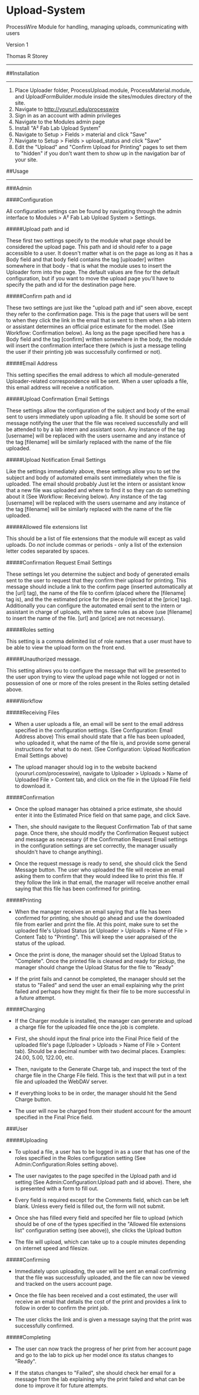 # Upload-System

ProcessWire Module for handling, managing uploads, communicating with users

Version 1

Thomas R Storey

---

##Installation

---

1. Place Uploader folder, ProcessUpload.module, ProcessMaterial.module, and UploadFormBuilder.module inside the sites/modules directory of the site.
2. Navigate to http://yoururl.edu/processwire
3. Sign in as an account with admin privileges
4. Navigate to the Modules admin page
5. Install "A² Fab Lab Upload System"
6. Navigate to Setup > Fields > material and click "Save"
7. Navigate to Setup > Fields > upload_status and click "Save"
8. Edit the "Upload" and "Confirm Upload for Printing" pages to set them to "hidden" if you don't want them to show up in the navigation bar of your site.


##Usage

---

###Admin

####Configuration

All configuration settings can be found by navigating through the admin interface to Modules > A² Fab Lab Upload System > Settings.

#####Upload path and id

These first two settings specify to the module what page should be considered the upload page. This path and id should refer to a page accessible to a user. It doesn't matter what is on the page as long as it has a Body field and that body field contains the tag [uploader] written somewhere in that body - that is what the module uses to insert the Uploader form into the page. The default values are fine for the default configuration, but if you want to move the upload page you'll have to specify the path and id for the destination page here.

#####Confirm path and id

These two settings are just like the "upload path and id" seen above, except they refer to the confirmation page. This is the page that users will be sent to when they click the link in the email that is sent to them when a lab intern or assistant determines an official price estimate for the model. (See Workflow: Confirmation below). As long as the page specified here has a Body field and the tag [confirm] written somewhere in the body, the module will insert the confirmation interface there (which is just a message telling the user if their printing job was successfully confirmed or not).

#####Email Address

This setting specifies the email address to which all module-generated Uploader-related correspondence will be sent. When a user uploads a file, this email address will receive a notification.

#####Upload Confirmation Email Settings

These settings allow the configuration of the subject and body of the email sent to users immediately upon uploading a file. It should be some sort of message notifying the user that the file was received successfully and will be attended to by a lab intern and assistant soon. Any instance of the tag [username] will be replaced with the users username and any instance of the tag [filename] will be similarly replaced with the name of the file uploaded.

#####Upload Notification Email Settings

Like the settings immediately above, these settings allow you to set the subject and body of automated emails sent immediately when the file is uploaded. The email should probably Just let the intern or assistant know that a new file was uploaded and where to find it so they can do something about it (See Workflow: Receiving below). Any instance of the tag [username] will be replaced with the users username and any instance of the tag [filename] will be similarly replaced with the name of the file uploaded.

#####Allowed file extensions list

This should be a list of file extensions that the module will except as valid uploads. Do _not_ include commas or periods - only a list of the extension letter codes separated by spaces.

#####Confirmation Request Email Settings

These settings let you determine the subject and body of generated emails sent to the user to request that they confirm their upload for printing. This message should include a link to the confirm page (inserted automatically at the [url] tag), the name of the file to confirm (placed where the [filename] tag is), and the the estimated price for the piece (injected at the [price] tag). Additionally you can configure the automated email sent to the intern or assistant in charge of uploads, with the same rules as above (use [filename] to insert the name of the file. [url] and [price] are not necessary).

#####Roles setting

This setting is a comma delimited list of role names that a user must have to be able to view the upload form on the front end.

#####Unauthorized message.

This setting allows you to configure the message that will be presented to the user upon trying to view the upload page while not logged or not in possession of one or more of the roles present in the Roles setting detailed above.

####Workflow

#####Receiving Files

* When a user uploads a file, an email will be sent to the email address specified in the configuration settings. (See Configuration: Email Address above) This email should state that a file has been uploaded, who uploaded it, what the name of the file is, and provide some general instructions for what to do next. (See Configuration: Upload Notification Email Settings above)

* The upload manager should log in to the website backend (yoururl.com/processwire), navigate to Uploader > Uploads > Name of Uploaded File > Content tab, and click on the file in the Upload File field to download it.

#####Confirmation

* Once the upload manager has obtained a price estimate, she should enter it into the Estimated Price field on that same page, and click Save.

* Then, she should navigate to the Request Confirmation Tab of that same page. Once there, she should modify the Confirmation Request subject and message as necessary (if the Confirmation Request Email settings in the configuration settings are set correctly, the manager usually shouldn't have to change anything).

* Once the request message is ready to send, she should click the Send Message button. The user who uploaded the file will receive an email asking them to confirm that they would indeed like to print this file. If they follow the link in that email, the manager will receive another email saying that this file has been confirmed for printing.

#####Printing

* When the manager receives an email saying that a file has been confirmed for printing, she should go ahead and use the downloaded file from earlier and print the file. At this point, make sure to set the uploaded file's Upload Status (at Uploader > Uploads > Name of File > Content Tab) to "Printing". This will keep the user appraised of the status of the upload.

* Once the print is done, the manager should set the Upload Status to "Complete". Once the printed file is cleaned and ready for pickup, the manager should change the Upload Status for the file to "Ready"

* If the print fails and cannot be completed, the manager should set the status to "Failed" and send the user an email explaining why the print failed and perhaps how they might fix their file to be more successful in a future attempt.

#####Charging

* If the Charger module is installed, the manager can generate and upload a charge file for the uploaded file once the job is complete.

* First, she should input the final price into the Final Price field of the uploaded file's page (Uploader > Uploads > Name of File > Content tab). Should be a decimal number with two decimal places. Examples: 24.00, 5.00, 122.00, etc.

* Then, navigate to the Generate Charge tab, and inspect the text of the charge file in the Charge File field. This is the text that will put in a text file and uploaded the WebDAV server.

* If everything looks to be in order, the manager should hit the Send Charge button.

* The user will now be charged from their student account for the amount specified in the Final Price field.

###User

#####Uploading

* To upload a file, a user has to be logged in as a user that has one of the roles specified in the Roles configuration setting (See Admin:Configuration:Roles setting above).

* The user navigates to the page specifed in the Upload path and id setting (See Admin:Configuration:Upload path and id above). There, she is presented with a form to fill out.

* Every field is required except for the Comments field, which can be left blank. Unless every field is filled out, the form will not submit.

* Once she has filled every field and specifed her file to upload (which should be of one of the types specified in the "Allowed file extensions list" configuration setting (see above)), she clicks the Upload button

* The file will upload, which can take up to a couple minutes depending on internet speed and filesize.

#####Confirming

* Immediately upon uploading, the user will be sent an email confirming that the file was successfully uploaded, and the file can now be viewed and tracked on the users account page.

* Once the file has been received and a cost estimated, the user will receive an email that details the cost of the print and provides a link to follow in order to confirm the print job.

* The user clicks the link and is given a message saying that the print was successfully confirmed.

#####Completing

* The user can now track the progress of her print from her account page and go to the lab to pick up her model once its status changes to "Ready".

* If the status changes to "Failed", she should check her email for a message from the lab explaining why the print failed and what can be done to improve it for future attempts.
